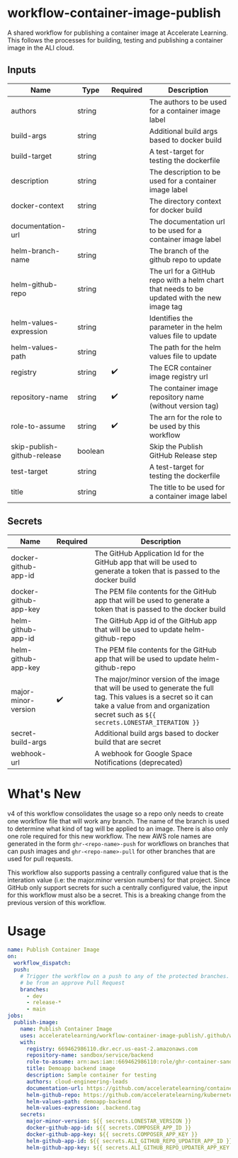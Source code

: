 # workflow-container-image-publish

A shared workflow for publishing a container image at Accelerate Learning. This follows the processes for building, testing and publishing a container image in the ALI cloud.
## Inputs

| Name | Type | Required | Description |
| ---- | ---- | -------- | ----------- |
| authors | string |  | The authors to be used for a container image label |
| build-args | string |  | Additional build args based to docker build |
| build-target | string |  | A test-target for testing the dockerfile |
| description | string |  | The description to be used for a container image label |
| docker-context | string |  | The directory context for docker build |
| documentation-url | string |  | The documentation url to be used for a container image label |
| helm-branch-name | string |  | The branch of the github repo to update |
| helm-github-repo | string |  | The url for a GitHub repo with a helm chart that needs to be updated with the new image tag |
| helm-values-expression | string |  | Identifies the parameter in the helm values file to update |
| helm-values-path | string |  | The path for the helm values file to update |
| registry | string | :heavy_check_mark: | The ECR container image registry url |
| repository-name | string | :heavy_check_mark: | The container image repository name (without version tag) |
| role-to-assume | string | :heavy_check_mark: | The arn for the role to be used by this workflow |
| skip-publish-github-release | boolean |  | Skip the Publish GitHub Release step |
| test-target | string |  | A test-target for testing the dockerfile |
| title | string |  | The title to be used for a container image label |
## Secrets

| Name | Required | Description |
| ---- | -------- | ----------- |
| docker-github-app-id |  | The GitHub Application Id for the GitHub app that will be used to generate a token that is passed to the docker build |
| docker-github-app-key |  | The PEM file contents for the GitHub app that will be used to generate a token that is passed to the docker build |
| helm-github-app-id |  | The GitHub App id of the GitHub app that will be used to update helm-github-repo |
| helm-github-app-key |  | The PEM file contents for the GitHub app that will be used to update helm-github-repo |
| major-minor-version | :heavy_check_mark: | The major/minor version of the image that will be used to generate the full tag.  This values is a secret so it can take a value from and organization secret such as `${{ secrets.LONESTAR_ITERATION }}` |
| secret-build-args |  | Additional build args based to docker build that are secret |
| webhook-url |  | A webhook for Google Space Notifications (deprecated) |
# What's New

v4 of this workflow consolidates the usage so a repo only needs to create one workflow file that will work
any branch.  The name of the branch is used to determine what kind of tag will be applied to an image. 
There is also only one role required for this new workflow.  The new AWS role names are generated in the form
`ghr-<repo-name>-push` for workflows on branches that can push images and `ghr-<repo-name>-pull` for other
branches that are used for pull requests.

This workflow also supports passing a centrally configured value that is the interation value 
(i.e: the major.minor version numbers) for that project.  Since GitHub only support secrets for such a
centrally configured value, the input for this workflow must also be a secret.  This is a breaking change
from the previous version of this workflow.

# Usage

<!-- start usage -->
```yaml
name: Publish Container Image
on:
  workflow_dispatch:
  push:
    # Trigger the workflow on a push to any of the protected branches.  This is expected to 
    # be from an approve Pull Request
    branches:
      - dev
      - release-*
      - main
jobs:
  publish-image:
    name: Publish Container Image
    uses: acceleratelearning/workflow-container-image-publish/.github/workflows/shared-workflow.yaml@v4
    with:
      registry: 669462986110.dkr.ecr.us-east-2.amazonaws.com
      repository-name: sandbox/service/backend
      role-to-assume: arn:aws:iam::669462986110:role/ghr-container-sandbox-service-backend-push
      title: Demoapp backend image
      description: Sample container for testing
      authors: cloud-engineering-leads
      documentation-url: https://github.com/acceleratelearning/container-sandbox-service-backend
      helm-github-repo: https://github.com/acceleratelearning/kubernetes-stemscopes-v4-dev-app.git
      helm-values-path: demoapp-backend
      helm-values-expression: .backend.tag
    secrets:
      major-minor-version: ${{ secrets.LONESTAR_VERSION }}
      docker-github-app-id: ${{ secrets.COMPOSER_APP_ID }}
      docker-github-app-key: ${{ secrets.COMPOSER_APP_KEY }}
      helm-github-app-id: ${{ secrets.ALI_GITHUB_REPO_UPDATER_APP_ID }}
      helm-github-app-key: ${{ secrets.ALI_GITHUB_REPO_UPDATER_APP_KEY }}
```
<!-- end usage -->
